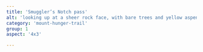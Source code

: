 ```yaml
---
title: 'Smuggler’s Notch pass'
alt: 'looking up at a sheer rock face, with bare trees and yellow aspen leaves in the foreground'
category: 'mount-hunger-trail'
group: 1
aspect: '4x3'

---
```

